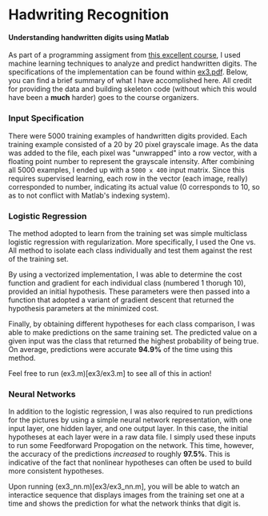 # Hadwriting Recognition
#### Understanding handwritten digits using Matlab  

As part of a programming assigment from [this excellent course](https://www.coursera.org/learn/machine-learning), I used
machine learning techniques to analyze and predict handwritten digits. The specifications of the implementation can be found within
[ex3.pdf](ex3.pdf). Below, you can find a brief summary of what I have accomplished here. All credit for providing the data and building
skeleton code (without which this would have been a **much** harder) goes to the course organizers. 

### Input Specification

There were 5000 training examples of handwritten digits provided. Each training example consisted of a 20 by 20 pixel grayscale image. 
As the data was added to the file, each pixel was "unwrapped" into a row vector, with a floating point number to represent the grayscale
intensity. After combining all 5000 examples, I ended up with a `5000 x 400` input matrix. Since this requires supervised learning,
each row in the vector (each image, really) corresponded to number, indicating its actual value (0 corresponds to 10, so as to not 
conflict with Matlab's indexing system).

### Logistic Regression

The method adopted to learn from the training set was simple multiclass logistic regression with regularization. More specifically,
I used the One vs. All method to isolate each class individually and test them against the rest of the training set. 

By using a vectorized implementation, I was able to determine the cost function and gradient for each individual class (numbered 1
thorugh 10), provided an initial hypothesis. 
These parameters were then passed into a function that adopted a variant of gradient descent that returned the hypothesis parameters
at the minimized cost. 

Finally, by obtaining different hypotheses for each class comparison, I was able to make predictions on the same training set.
The predicted value on a given input was the class that returned the highest probability of being true. On average, predictions were
accurate **94.9%** of the time using this method. 

Feel free to run (ex3.m)[ex3/ex3.m] to see all of this in action!

### Neural Networks

In addition to the logistic regression, I was also required to run predictions for the pictures by using a simple neural network 
representation, with one input layer, one hidden layer, and one output layer. In this case, the initial hypotheses at each layer
were in a raw data file. I simply used these inputs to run some Feedforward Propogation on the network. This time, however, the
accuracy of the predictions _increased_ to roughly **97.5%**. This is indicative of the fact that nonlinear hypotheses can often
be used to build more consistent hypotheses. 

Upon running (ex3_nn.m)[ex3/ex3_nn.m], you will be able to watch an interactice sequence that displays images from the training set
one at a time and shows the prediction for what the network thinks that digit is. 


